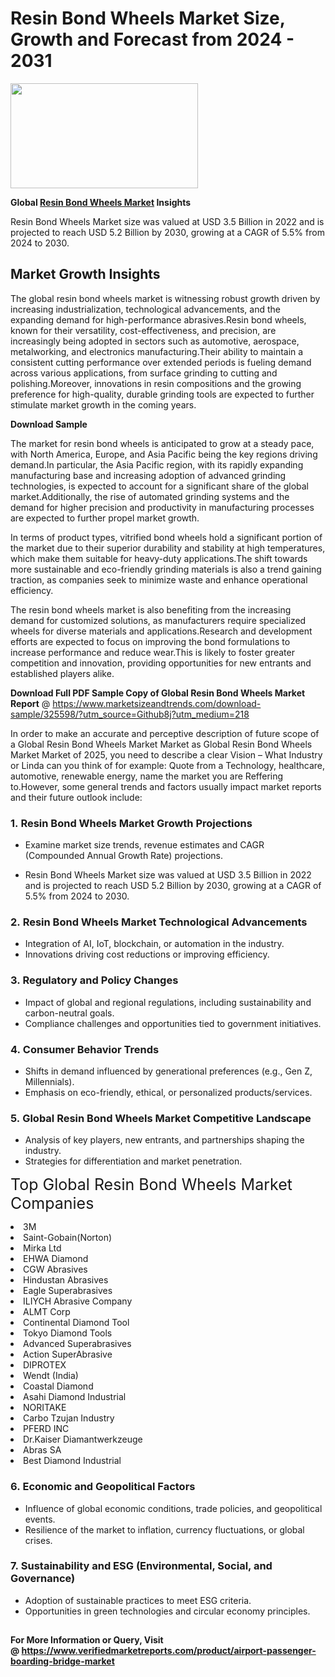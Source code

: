 <H1>Resin Bond Wheels Market Size, Growth and Forecast from 2024 - 2031</H1><img class="aligncenter size-medium wp-image-584254" src="https://thirdeyenews.in/wp-content/uploads/2024/09/Global-Market-Research-300x168.jpeg" alt="" width="300" height="168" /><p><strong>Global&nbsp;<a href="https://www.marketsizeandtrends.com/download-sample/325598/?utm_source=Github8j?utm_medium=218">Resin Bond Wheels Market</a> Insights</strong></p><p>Resin Bond Wheels Market size was valued at USD 3.5 Billion in 2022 and is projected to reach USD 5.2 Billion by 2030, growing at a CAGR of 5.5% from 2024 to 2030.</p><p><h2>Market Growth Insights</h2> <p>The global resin bond wheels market is witnessing robust growth driven by increasing industrialization, technological advancements, and the expanding demand for high-performance abrasives.Resin bond wheels, known for their versatility, cost-effectiveness, and precision, are increasingly being adopted in sectors such as automotive, aerospace, metalworking, and electronics manufacturing.Their ability to maintain a consistent cutting performance over extended periods is fueling demand across various applications, from surface grinding to cutting and polishing.Moreover, innovations in resin compositions and the growing preference for high-quality, durable grinding tools are expected to further stimulate market growth in the coming years.</p> <p><strong>Download Sample</strong></p> <p>The market for resin bond wheels is anticipated to grow at a steady pace, with North America, Europe, and Asia Pacific being the key regions driving demand.In particular, the Asia Pacific region, with its rapidly expanding manufacturing base and increasing adoption of advanced grinding technologies, is expected to account for a significant share of the global market.Additionally, the rise of automated grinding systems and the demand for higher precision and productivity in manufacturing processes are expected to further propel market growth.</p> <p>In terms of product types, vitrified bond wheels hold a significant portion of the market due to their superior durability and stability at high temperatures, which make them suitable for heavy-duty applications.The shift towards more sustainable and eco-friendly grinding materials is also a trend gaining traction, as companies seek to minimize waste and enhance operational efficiency.</p> <p>The resin bond wheels market is also benefiting from the increasing demand for customized solutions, as manufacturers require specialized wheels for diverse materials and applications.Research and development efforts are expected to focus on improving the bond formulations to increase performance and reduce wear.This is likely to foster greater competition and innovation, providing opportunities for new entrants and established players alike.</p> <p><span class=""><strong>Download Full PDF Sample Copy of Global Resin Bond Wheels Market Report</strong> @ <a href="https://www.marketsizeandtrends.com/download-sample/325598/?utm_source=Github8j?utm_medium=218" target="_blank">https://www.marketsizeandtrends.com/download-sample/325598/?utm_source=Github8j?utm_medium=218</a></span></p><p>In order to make an accurate and perceptive description of future scope of a Global&nbsp;Resin Bond Wheels Market Market as Global&nbsp;Resin Bond Wheels Market Market of 2025, you need to describe a clear Vision &ndash; What Industry or Linda can you think of for example: Quote from a Technology, healthcare, automotive, renewable energy, name the market you are Reffering to.However, some general trends and factors usually impact market reports and their future outlook include:</p><h3>1.&nbsp;<strong>Resin Bond Wheels Market Growth Projections</strong></h3><ul><li>Examine market size trends, revenue estimates and CAGR (Compounded Annual Growth Rate) projections.</li><li><p>Resin Bond Wheels Market size was valued at USD 3.5 Billion in 2022 and is projected to reach USD 5.2 Billion by 2030, growing at a CAGR of 5.5% from 2024 to 2030.</p></li></ul><h3>2.&nbsp;<strong>Resin Bond Wheels Market Technological Advancements</strong></h3><ul><li>Integration of AI, IoT, blockchain, or automation in the industry.</li><li>Innovations driving cost reductions or improving efficiency.</li></ul><h3>3.&nbsp;<strong>Regulatory and Policy Changes</strong></h3><ul><li>Impact of global and regional regulations, including sustainability and carbon-neutral goals.</li><li>Compliance challenges and opportunities tied to government initiatives.</li></ul><h3>4.&nbsp;<strong>Consumer Behavior Trends</strong></h3><ul><li>Shifts in demand influenced by generational preferences (e.g., Gen Z, Millennials).</li><li>Emphasis on eco-friendly, ethical, or personalized products/services.</li></ul><h3>5.&nbsp;<strong>Global Resin Bond Wheels Market Competitive Landscape</strong></h3><ul><li>Analysis of key players, new entrants, and partnerships shaping the industry.</li><li>Strategies for differentiation and market penetration.</li></ul><p data-pm-slice="1 1 []"><span style="color: inherit; font-family: inherit; font-size: 25px;">Top Global Resin Bond Wheels Market Companies</span></p><div class="" data-test-id=""><p><li>3M</li><li> Saint-Gobain(Norton)</li><li> Mirka Ltd</li><li> EHWA Diamond</li><li> CGW Abrasives</li><li> Hindustan Abrasives</li><li> Eagle Superabrasives</li><li> ILIYCH Abrasive Company</li><li> ALMT Corp</li><li> Continental Diamond Tool</li><li> Tokyo Diamond Tools</li><li> Advanced Superabrasives</li><li> Action SuperAbrasive</li><li> DIPROTEX</li><li> Wendt (India)</li><li> Coastal Diamond</li><li> Asahi Diamond Industrial</li><li> NORITAKE</li><li> Carbo Tzujan Industry</li><li> PFERD INC</li><li> Dr.Kaiser Diamantwerkzeuge</li><li> Abras SA</li><li> Best Diamond Industrial</li></p></div><h3>6.&nbsp;<strong>Economic and Geopolitical Factors</strong></h3><ul><li>Influence of global economic conditions, trade policies, and geopolitical events.</li><li>Resilience of the market to inflation, currency fluctuations, or global crises.</li></ul><h3>7.&nbsp;<strong>Sustainability and ESG (Environmental, Social, and Governance)</strong></h3><ul><li>Adoption of sustainable practices to meet ESG criteria.</li><li>Opportunities in green technologies and circular economy principles.</li></ul><h2><strong style="font-size: 14px;">For More Information or Query, Visit @&nbsp;</strong><a style="background-color: #ffffff; font-size: 14px;" href="https://www.marketsizeandtrends.com/report/resin-bond-wheels-market/" target="_blank">https://www.verifiedmarketreports.com/product/airport-passenger-boarding-bridge-market</a></h2>